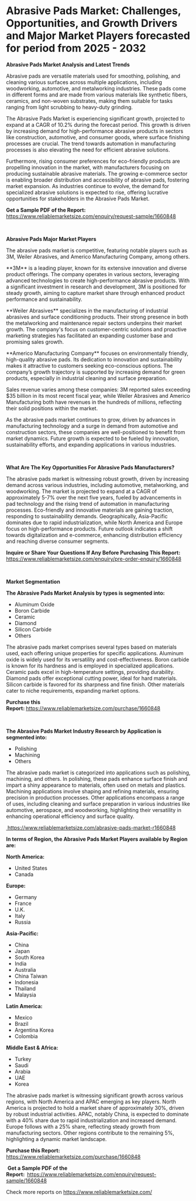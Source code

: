<p><h1>Abrasive Pads Market: Challenges, Opportunities, and Growth Drivers and Major Market Players forecasted for period from 2025 - 2032</h1></p><p><strong>Abrasive Pads Market Analysis and Latest Trends</strong></p>
<p><p>Abrasive pads are versatile materials used for smoothing, polishing, and cleaning various surfaces across multiple applications, including woodworking, automotive, and metalworking industries. These pads come in different forms and are made from various materials like synthetic fibers, ceramics, and non-woven substrates, making them suitable for tasks ranging from light scrubbing to heavy-duty grinding.</p><p>The Abrasive Pads Market is experiencing significant growth, projected to expand at a CAGR of 10.2% during the forecast period. This growth is driven by increasing demand for high-performance abrasive products in sectors like construction, automotive, and consumer goods, where surface finishing processes are crucial. The trend towards automation in manufacturing processes is also elevating the need for efficient abrasive solutions.</p><p>Furthermore, rising consumer preferences for eco-friendly products are propelling innovation in the market, with manufacturers focusing on producing sustainable abrasive materials. The growing e-commerce sector is enabling broader distribution and accessibility of abrasive pads, fostering market expansion. As industries continue to evolve, the demand for specialized abrasive solutions is expected to rise, offering lucrative opportunities for stakeholders in the Abrasive Pads Market.</p></p>
<p><strong>Get a Sample PDF of the Report:&nbsp;</strong> <a href="https://www.reliablemarketsize.com/enquiry/request-sample/1660848?utm_campaign=2996&utm_medium=2&utm_source=Github&utm_content=ia&utm_term=05042025&utm_id=abrasive-pads">https://www.reliablemarketsize.com/enquiry/request-sample/1660848</a></p>
<p>&nbsp;</p>
<p><strong>Abrasive Pads Major Market Players</strong></p>
<p><p>The abrasive pads market is competitive, featuring notable players such as 3M, Weiler Abrasives, and Americo Manufacturing Company, among others. </p><p>**3M** is a leading player, known for its extensive innovation and diverse product offerings. The company operates in various sectors, leveraging advanced technologies to create high-performance abrasive products. With a significant investment in research and development, 3M is positioned for steady growth, aiming to capture market share through enhanced product performance and sustainability.</p><p>**Weiler Abrasives** specializes in the manufacturing of industrial abrasives and surface conditioning products. Their strong presence in both the metalworking and maintenance repair sectors underpins their market growth. The company's focus on customer-centric solutions and proactive marketing strategies has facilitated an expanding customer base and promising sales growth.</p><p>**Americo Manufacturing Company** focuses on environmentally friendly, high-quality abrasive pads. Its dedication to innovation and sustainability makes it attractive to customers seeking eco-conscious options. The company’s growth trajectory is supported by increasing demand for green products, especially in industrial cleaning and surface preparation.</p><p>Sales revenue varies among these companies: 3M reported sales exceeding $35 billion in its most recent fiscal year, while Weiler Abrasives and Americo Manufacturing both have revenues in the hundreds of millions, reflecting their solid positions within the market. </p><p>As the abrasive pads market continues to grow, driven by advances in manufacturing technology and a surge in demand from automotive and construction sectors, these companies are well-positioned to benefit from market dynamics. Future growth is expected to be fueled by innovation, sustainability efforts, and expanding applications in various industries.</p></p>
<p>&nbsp;</p>
<p><strong>What Are The Key Opportunities For Abrasive Pads Manufacturers?</strong></p>
<p><p>The abrasive pads market is witnessing robust growth, driven by increasing demand across various industries, including automotive, metalworking, and woodworking. The market is projected to expand at a CAGR of approximately 5-7% over the next five years, fueled by advancements in pad technology and the rising trend of automation in manufacturing processes. Eco-friendly and innovative materials are gaining traction, responding to sustainability demands. Geographically, Asia-Pacific dominates due to rapid industrialization, while North America and Europe focus on high-performance products. Future outlook indicates a shift towards digitalization and e-commerce, enhancing distribution efficiency and reaching diverse consumer segments.</p></p>
<p><strong>Inquire or Share Your Questions If Any Before Purchasing This Report:</strong> <a href="https://www.reliablemarketsize.com/enquiry/pre-order-enquiry/1660848?utm_campaign=2996&utm_medium=2&utm_source=Github&utm_content=ia&utm_term=05042025&utm_id=abrasive-pads">https://www.reliablemarketsize.com/enquiry/pre-order-enquiry/1660848</a></p>
<p>&nbsp;</p>
<p><strong>Market Segmentation</strong></p>
<p><strong>The Abrasive Pads Market Analysis by types is segmented into:</strong></p>
<p><ul><li>Aluminum Oxide</li><li>Boron Carbide</li><li>Ceramic</li><li>Diamond</li><li>Silicon Carbide</li><li>Others</li></ul></p>
<p><p>The abrasive pads market comprises several types based on materials used, each offering unique properties for specific applications. Aluminum oxide is widely used for its versatility and cost-effectiveness. Boron carbide is known for its hardness and is employed in specialized applications. Ceramic pads excel in high-temperature settings, providing durability. Diamond pads offer exceptional cutting power, ideal for hard materials. Silicon carbide is favored for its sharpness and fine finish. Other materials cater to niche requirements, expanding market options.</p></p>
<p><strong>Purchase this Report:&nbsp;</strong><a href="https://www.reliablemarketsize.com/purchase/1660848?utm_campaign=2996&utm_medium=2&utm_source=Github&utm_content=ia&utm_term=05042025&utm_id=abrasive-pads">https://www.reliablemarketsize.com/purchase/1660848</a></p>
<p>&nbsp;</p>
<p><strong>The Abrasive Pads Market Industry Research by Application is segmented into:</strong></p>
<p><ul><li>Polishing</li><li>Machining</li><li>Others</li></ul></p>
<p><p>The abrasive pads market is categorized into applications such as polishing, machining, and others. In polishing, these pads enhance surface finish and impart a shiny appearance to materials, often used on metals and plastics. Machining applications involve shaping and refining materials, ensuring precision in production processes. Other applications encompass a range of uses, including cleaning and surface preparation in various industries like automotive, aerospace, and woodworking, highlighting their versatility in enhancing operational efficiency and surface quality.</p></p>
<p><a href="https://www.reliablemarketsize.com/abrasive-pads-market-r1660848?utm_campaign=2996&utm_medium=2&utm_source=Github&utm_content=ia&utm_term=05042025&utm_id=abrasive-pads">&nbsp;https://www.reliablemarketsize.com/abrasive-pads-market-r1660848</a></p>
<p><strong>In terms of Region, the Abrasive Pads Market Players available by Region are:</strong></p>
<p>
    <p> <strong> North America: </strong>
        <ul>
            <li>United States</li>
            <li>Canada</li>
        </ul>
        </p> 
    <p> <strong> Europe: </strong>
        <ul>
            <li>Germany</li>
            <li>France</li>
            <li>U.K.</li>
            <li>Italy</li>
            <li>Russia</li>
        </ul>
        </p> 
    <p> <strong> Asia-Pacific: </strong>
        <ul>
            <li>China</li>
            <li>Japan</li>
            <li>South Korea</li>
            <li>India</li>
            <li>Australia</li>
            <li>China Taiwan</li>
            <li>Indonesia</li>
            <li>Thailand</li>
            <li>Malaysia</li>
        </ul>
        </p> 
    <p> <strong> Latin America: </strong>
        <ul>
            <li>Mexico</li>
            <li>Brazil</li>
            <li>Argentina Korea</li>
            <li>Colombia</li>
        </ul>
        </p> 
    <p> <strong> Middle East & Africa: </strong>
        <ul>
            <li>Turkey</li>
            <li>Saudi</li>
            <li>Arabia</li>
            <li>UAE</li>
            <li>Korea</li>
        </ul>
    </p>
    </p>
<p><p>The abrasive pads market is witnessing significant growth across various regions, with North America and APAC emerging as key players. North America is projected to hold a market share of approximately 30%, driven by robust industrial activities. APAC, notably China, is expected to dominate with a 40% share due to rapid industrialization and increased demand. Europe follows with a 25% share, reflecting steady growth from manufacturing sectors. Other regions contribute to the remaining 5%, highlighting a dynamic market landscape.</p></p>
<p><strong>Purchase this Report: </strong><a href="https://www.reliablemarketsize.com/purchase/1660848?utm_campaign=2996&utm_medium=2&utm_source=Github&utm_content=ia&utm_term=05042025&utm_id=abrasive-pads">https://www.reliablemarketsize.com/purchase/1660848</a></p>
<p>&nbsp;<strong>Get a Sample PDF of the Report:&nbsp;&nbsp;</strong><a href="https://www.reliablemarketsize.com/enquiry/request-sample/1660848?utm_campaign=2996&utm_medium=2&utm_source=Github&utm_content=ia&utm_term=05042025&utm_id=abrasive-pads">https://www.reliablemarketsize.com/enquiry/request-sample/1660848</a></p>
<p><strong></strong></p>
<p>Check more reports on <a href="https://www.reliablemarketsize.com/?utm_campaign=2996&utm_medium=2&utm_source=Github&utm_content=ia&utm_term=05042025&utm_id=abrasive-pads">https://www.reliablemarketsize.com/</a></p>